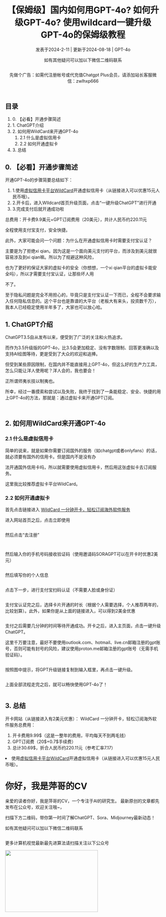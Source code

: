 <!DOCTYPE html>
<html lang="zh-CN">
<head>
<meta charset="UTF-8">
<link rel="stylesheet" href="styles.css">
</head>
<body>
<header>
    <h1>【保姆级】国内如何用GPT-4o? 如何升级GPT-4o? 使用wildcard一键升级GPT-4o的保姆级教程</h1>
    <p>发表于2024-2-11 | 更新于2024-08-18 | GPT-4o</p>
    <p>如有其他疑问可以加以下微信二维码联系</p>
    <img src="https://github.com/WHP2023/SoraGPT/blob/main/image/v.png" alt="" >
    <p>先做个广告：如需代注册帐号或代充值Chatgpt Plus会员，请添加站长客服微信：zwlhxp666</p>
</header>

<section>
    <h2>目录</h2>
    <ol>
        <li>0. 【必看】开通步骤简述</li>
        <li>1. ChatGPT介绍</li>
        <li>2. 如何用WildCard来开通GPT-4o<ol>
              <li>2.1 什么是虚拟信用卡</li>
              <li>2.2 如何开通虚拟卡</li>
        </ol></li>
        <li>3. 总结</li>
    </ol>
</section>

<section>
    <h2>0. 【必看】开通步骤简述</h2>
    <p>开通GPT-4o的步骤简要总结如下：</p>
    <ol>
        <li>1.使用<a target="_blank" href="https://bewildcard.com/i/SORAGPT">虚拟信用卡平台WildCard</a>开通虚拟信用卡（从链接进入可以优惠15元人民币哦）。</li>
        <li>2.开卡后，进入WIldcard首页升级页面，点击“一键升级ChatGPT”进行开通</li>
        <li>3.完成支付后就开通成功啦</li>
    </ol>
    <p>总费用：开卡费9.9美元+GPT订阅费用（20美元），共计人民币约220.11元</p>
    <p>全程使用支付宝支付，安全快捷。</p>
    <p>此外，大家可能会问一个问题：为什么在开通虚拟信用卡时需要支付宝认证？</p>
    <p>主要是为了拒绝xi qian。因为这是一个面向美元支付的平台，而涉及到美元就很容易涉及到xi qian嘛。所以为了规避这种风险，</p>
    <p>也为了更好的保证大家的虚拟卡的安全（你想想，一个xi qian平台的虚拟卡能安全吗），所以才需要支付宝认证，让那些坏人用</p>
    <p>不了。</p>
    <p>至于隐私问题是完全不用担心的，毕竟只是支付宝认证一下而已，全程不会要求输入任何隐私信息的。这个平台也是靠谱的大平台（老板大有来头，投资数千万），我本人已经稳定使用半年多了，大家也可以放心哈。</p>
</section>

<section>
    <h2>1. ChatGPT介绍</h2>
    <p>ChatGPT3.5自从发布以来，便受到了广泛的关注和火热追求。</p>
    <p>而作为3.5升级版的GPT-4o，比3.5会更加稳定、没有字数限制、回答更准确以及支持AI绘图等待，更是受到了大众的欢迎和追捧。</p>
    <p>但受到某些原因限制，在国内并不能直接用上GPT-4o，但这么好的生产力工具，怎么只能让洋人使用呢？洋人会的，我也要会！</p>
    <p>正所谓师夷长技以制夷也。</p>
    <p>所幸，经过一番摸索和尝试以及失败，我终于找到了一条能稳定、安全、快捷的用上GPT-4o的方法，那就是：通过虚拟卡来开通GPT订阅。</p>
    <p><img src="https://github.com/WHP2023/SoraGPT/blob/main/image/gpt4o1.png" alt="">
        </p>
    <p><img src="https://github.com/WHP2023/SoraGPT/blob/main/image/gpt4o2.png" alt="">
        </p>
</section>

<section>
    <h2>2. 如何用WildCard来开通GPT-4o</h2>
    <article>
        <h3>2.1 什么是虚拟信用卡</h3>
        <p>简单的说来，就是如果你需要订阅国外的服务（如chatgpt或者onlyfans）的话，就必须要有国外的信用卡。但是国内不是没有办</p>
    <p>法开通国外信用卡吗，所以就需要使用虚拟信用卡，然后用这张虚拟卡去订阅服务。</p>
    <p>这里我比较推荐虚拟卡平台WildCard。</p>
    </article>
    <article>
        <h3>2.2 如何开通虚拟卡</h3>
        <p>首先点击链接进入 <a target="_blank" href="https://bewildcard.com/i/SORAGPT">WildCard 一分钟开卡，轻松订阅海外软件服务</a></p>
        <p>进入网站首页之后，点击立即使用</p>
        <p><img src="https://github.com/WHP2023/SoraGPT/blob/main/image/uu1.png" alt="">
        </p>
        <p>然后点击“去注册”</p>
        <p><img src="https://github.com/WHP2023/SoraGPT/blob/main/image/uu2.png" alt="">
        <p><img src="https://github.com/WHP2023/SoraGPT/blob/main/image/uu3.png" alt="">
        </p>
        <p>然后输入你的手机号码接收验证码（使用邀请码SORAGPT可以在开卡时优惠2美元）</p>
        <p><img src="https://github.com/WHP2023/SoraGPT/blob/main/image/uu4.png" alt="">
        </p>
        <p>然后填写你的个人信息</p>
        <p><img src="https://github.com/WHP2023/SoraGPT/blob/main/image/uu5.png" alt="">
        </p>
        <p>点击下一步，进行支付宝扫码认证（不需要人脸或身份证）

</p>
        <p><img src="https://github.com/WHP2023/SoraGPT/blob/main/image/uu6.png" alt="">
        </p>
        <p>支付宝认证完之后，选择卡片开通的时长（根据个人需要选择，个人推荐两年的，比较划算）。此外，如果你是从上面的链接进入，可以得到2美金优惠

</p>
        <p><img src="https://github.com/WHP2023/SoraGPT/blob/main/image/uu7.png" alt="">
        </p>
        <p>支付之后需要几分钟的时间等待开通成功。开卡之后，进入主页面，点击一键升级ChatGPT。</p>
        <p>这里千万要注意，最好不要使用outlook.com、hotmail、live.cn邮箱注册的gpt账号，否则可能有封号的风险，建议使用proton.me邮箱注册的gpt账号（无需手机验证码）。</p>

</p>
        <p><img src="https://github.com/WHP2023/SoraGPT/blob/main/image/uu8.png" alt="">
        </p>
        <p>按照图中提示，将GPT升级链接复制到输入框里，再点击一键升级。

</p>
        <p><img src="https://github.com/WHP2023/SoraGPT/blob/main/image/uu9.png" alt="">
        </p>
        <p>上面全部流程走完之后，就可以畅快使用GPT-4o了！</p>
        <p><img src="https://github.com/WHP2023/SoraGPT/blob/main/image/gpt4o.png" alt="">
        </p>
    </article>
</section>

<section>
    <h2>3. 总结</h2>
    <p>开卡网站（从链接进入有2美元优惠）： WildCard 一分钟开卡，轻松订阅海外软件服务总费用：</p>
     <ol>
        <li>开卡费用9.99$（这是一整年的费用，平均每天不到两毛钱）</li>
        <li>GPT订阅费（20$+0.7$手续费）</li>
        <li>总计30.69$，折合人民币约220.11元（参考汇率7.17）</li>
    </ol>
</section>
<li>使用<a target="_blank" href="https://bewildcard.com/i/SORAGPT">虚拟信用卡平台WildCard</a>开通虚拟信用卡（从链接进入可以优惠15元人民币哦）。</li>

<footer>
    <h1>你好，我是萍哥的CV</h1>
<p>亲爱的读者你好，我是萍哥的CV，一个专注于AI的研究生。 最新原创的文章都先发布在公众号，欢迎关注哦~，</p>
<p>扫描下方二维码，带你第一时间了解ChatGPT、Sora、Midjourney最新动态！</p>
<p>如有其他疑问可以加以下微信二维码联系</p>
<img src="https://github.com/WHP2023/SoraGPT/blob/main/image/v.png" alt="" >
<p>更多计算机视觉最新最先进算法请扫描关注以下公众号</p>
<img src="https://github.com/WHP2023/SoraGPT/blob/main/image/公众号二维码.jpg" width="300" height="200" alt="" >
</footer>

</body>
</html>
